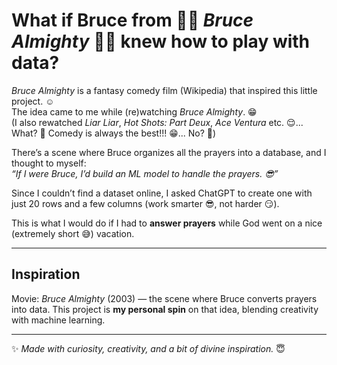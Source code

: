# What if Bruce from 🙏🏻 *Bruce Almighty* 🙏🏻 knew how to play with data?

*Bruce Almighty* is a fantasy comedy film (Wikipedia) that inspired this little project. ☺️  
The idea came to me while (re)watching *Bruce Almighty*. 😁  
(I also rewatched *Liar Liar*, *Hot Shots: Part Deux*, *Ace Ventura* etc. 😌... What? 🤨 Comedy is always the best!!! 😁... No? 🫤)  

There’s a scene where Bruce organizes all the prayers into a database, and I thought to myself:  
*“If I were Bruce, I’d build an ML model to handle the prayers. 😎”*  

Since I couldn’t find a dataset online, I asked ChatGPT to create one with just 20 rows and a few columns (work smarter 😎, not harder 😏).  

This is what I would do if I had to **answer prayers** while God went on a nice (extremely short 😅) vacation.  

---

## Inspiration
Movie: *Bruce Almighty* (2003) — the scene where Bruce converts prayers into data.
This project is **my personal spin** on that idea, blending creativity with machine learning.

---

✨ *Made with curiosity, creativity, and a bit of divine inspiration.* 😇
